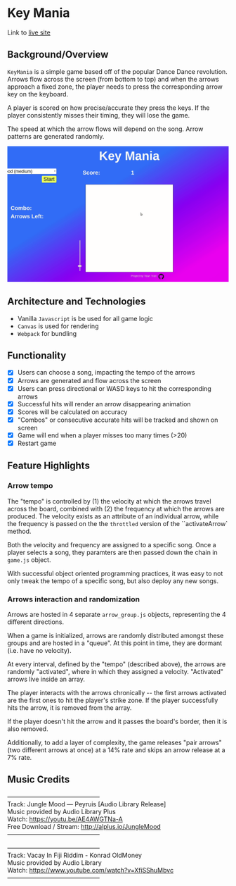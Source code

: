 # Key Mania

Link to [live site](http://)

## Background/Overview

``KeyMania`` is a simple game based off of the popular Dance Dance revolution. 
Arrows flow across the screen (from bottom to top) and when the arrows approach a fixed zone,
the player needs to press the corresponding arrow key on the keyboard.

A player is scored on how precise/accurate they press the keys. If the player consistently misses their timing,
they will lose the game.

The speed at which the arrow flows will depend on the song. Arrow patterns are generated randomly.

![demo](/demo.gif "demo")


## Architecture and Technologies

- Vanilla ``Javascript`` is be used for all game logic
- ``Canvas`` is used for rendering
- ``Webpack`` for bundling

## Functionality

- [x] Users can choose a song, impacting the tempo of the arrows
- [x] Arrows are generated and flow across the screen
- [x] Users can press directional or WASD keys to hit the corresponding arrows
- [x] Successful hits will render an arrow disappearing animation
- [x] Scores will be calculated on accuracy
- [x] "Combos" or consecutive accurate hits will be tracked and shown on screen
- [x] Game will end when a player misses too many times (>20)
- [x] Restart game

## Feature Highlights

### Arrow tempo
The "tempo" is controlled by (1) the velocity at which the arrows travel across the board, combined with (2) the frequency at which the arrows are produced. The velocity exists as an attribute of an individual arrow, while the frequency is passed on the the ``throttled`` version of the ``activateArrow` method.

Both the velocity and frequency are assigned to a specific song. Once a player selects a song, they paramters are then passed down the chain in ``game.js`` object. 

With successful object oriented programming practices, it was easy to not only tweak the tempo of a specific song, but also deploy any new songs.

### Arrows interaction and randomization
Arrows are hosted in 4 separate ``arrow_group.js`` objects, representing the 4 different directions.

When a game is initialized, arrows are randomly distributed amongst these groups and are hosted in a "queue". At this point in time, they are dormant (i.e. have no velocity).

At every interval, defined by the "tempo" (described above), the arrows are randomly "activated", where in which they assigned a velocity. "Activated" arrows live inside an array.

The player interacts with the arrows chronically -- the first arrows activated are the first ones to hit the player's strike zone. 
If the player successfully hits the arrow, it is removed from the array. 

If the player doesn't hit the arrow and it passes the board's border, then it is also removed.

Additionally, to add a layer of complexity, the game releases "pair arrows" (two different arrows at once) at a 14% rate and skips an arrow release at a 7% rate.



## Music Credits
––––––––––––––––––––––––––––––  
Track: Jungle Mood — Peyruis [Audio Library Release]  
Music provided by Audio Library Plus  
Watch: https://youtu.be/AE4AWGTNa-A  
Free Download / Stream: http://alplus.io/JungleMood  
––––––––––––––––––––––––––––––

––––––––––––––––––––––––––––––  
Track: Vacay In Fiji Riddim - Konrad OldMoney  
Music provided by Audio Library  
Watch: https://www.youtube.com/watch?v=XfiSShuMbvc  
––––––––––––––––––––––––––––––